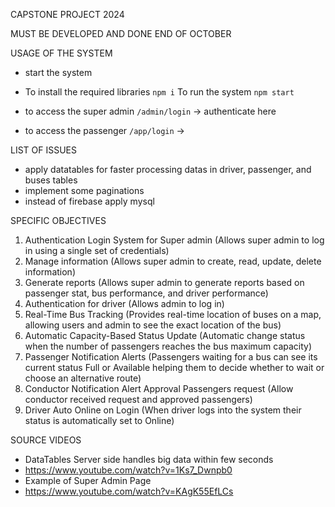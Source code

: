 CAPSTONE PROJECT 2024

MUST BE DEVELOPED AND DONE END OF OCTOBER

USAGE OF THE SYSTEM

- start the system

- To install the required libraries
`
npm i
`
To run the system
`
npm start
`

- to access the super admin
`
/admin/login
`   ->   authenticate here 

- to access the passenger
`
/app/login
`   ->   

LIST OF ISSUES

- apply datatables for faster processing datas in driver, passenger, and buses tables
- implement some paginations
- instead of firebase apply mysql

SPECIFIC OBJECTIVES
1. Authentication Login System for Super admin (Allows super admin to log in using a single set of credentials)
2. Manage information (Allows super admin to create, read, update, delete information)
3. Generate reports (Allows super admin to generate reports based on passenger stat, bus performance, and driver performance)
4. Authentication for driver (Allows admin to log in)
5. Real-Time Bus Tracking (Provides real-time location of buses on a map, allowing users and admin to see the exact location of the bus)
6. Automatic Capacity-Based Status Update (Automatic change status when the number of passengers reaches the bus maximum capacity)
7. Passenger Notification Alerts (Passengers waiting for a bus can see its current status Full or Available helping them to decide whether to wait or choose an alternative route) 
8. Conductor Notification Alert Approval Passengers request (Allow conductor received request and approved passengers)
9. Driver Auto Online on Login (When driver logs into the system their status is automatically set to Online)

SOURCE VIDEOS

- DataTables Server side handles big data within few seconds
- https://www.youtube.com/watch?v=1Ks7_Dwnpb0
- Example of Super Admin Page
- https://www.youtube.com/watch?v=KAgK55EfLCs